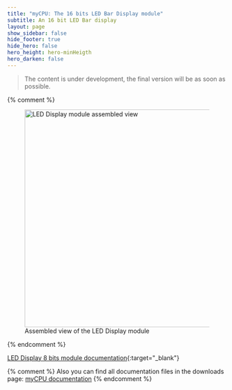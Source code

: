 ```yaml
---
title: "myCPU: The 16 bits LED Bar Display module"
subtitle: An 16 bit LED Bar display
layout: page
show_sidebar: false
hide_footer: true
hide_hero: false
hero_height: hero-minHeigth
hero_darken: false
---
```

> The content is under development, the final version will be as soon as possible.

{% comment %}
<figure class="center">
    <img src="{{ site.baseurl }}/img/mycpu/modules/display/displayLED_assembled.png" alt="LED Display module assembled view" title="Assembled view of the LED Display module" width="500px">
    <figcaption>Assembled view of the LED Display module</figcaption>
</figure>
{% endcomment %}

[LED Display 8 bits module documentation](https://github.com/mylabpcb/myCPU/blob/master/Docs/myCPU_DisplayLED_16b_module_full.pdf){:target="_blank"}

{% comment %}
Also you can find all documentation files in the downloads page: [myCPU documentation](/pages/en/mycpu/downloads/technical_docs)
{% endcomment %}
